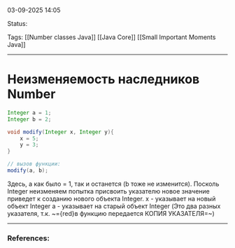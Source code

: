 
03-09-2025 14:05

Status:

Tags: [[Number classes Java]] [[Java Core]] [[Small Important Moments Java]]

---
# Неизменяемость наследников Number


```java
Integer a = 1;
Integer b = 2;

void modify(Integer x, Integer y){
	x = 5;
	y = 3;
}

// вызов функции:
modify(a, b);

```

Здесь, a как было = 1, так и останется (b тоже не изменится). Посколь Integer неизменяем попытка присвоить указателю новое значение приведет к созданию нового объекта Integer.
x - указывает на новый объект Integer
a - указывает на старый объект Integer
(Это два разных указателя, т.к. ~={red}в функцию передается КОПИЯ УКАЗАТЕЛЯ=~)

---
### References:

